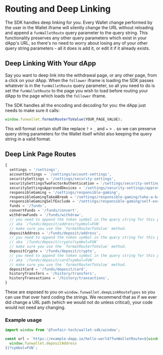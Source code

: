 # Routing and Deep Linking

The SDK handles deep linking for you. Every Wallet change performed by the user in the Wallet iframe will silently change the URL without reloading and append a `funWalletRoute` query parameter to the query string. This functionality preserves any other query parameters which exist in your dApp's URL, so there's no need to worry about losing any of your other query string parameters - all it does is add it, or edit it if it already exists.

## Deep Linking With Your dApp

Say you want to deep link into the withdrawal page, or any other page, from a click on your dApp. When the `follower` iframe is loading the SDK passes whatever is in the `funWalletRoute` query parameter, so all you need to do is set the `funWalletRoute` to the page you wish to load before routing your dApp to the page which loads the `follower` iframe.

The SDK handles all the encoding and decoding for you: the dApp just needs to make sure it calls:

```ts
window.funwallet.formatRouterToValue(YOUR_PAGE_VALUE);
```

This will format certain stuff like replace `?` > `_` and `=` > `.` so we can preserve query string parameters for the Wallet itself whilst also keeping the query string in a valid format.

## Deep Link Page Routes

```ts
{
  settings = '/settings',
  accountSettings = '/settings/account-settings',
  securitySettings = '/settings/security-settings',
  securitySettingsTwoFactorAuthentication = '/settings/security-settings/two-factor-authentication',
  securitySettingsApprovedDevices = '/settings/security-settings/approved-devices',
  responsibleGaming = '/settings/responsible-gaming',
  responsibleGamingTakeABreak = '/settings/responsible-gaming/take-a-break',
  responsibleGamingSelfExclude = '/settings/responsible-gaming/self-exclude',
  funds = '/funds',
  convertFunds = '/funds/convert',
  withdrawFunds = '/funds/withdraw',
  // you need to append the token symbol in the query string for this page
  // aka `/funds/deposit/address?symbol=FUN`
  // make sure you use the `formatRouterToValue` method.
  depositAddress = '/funds/deposit/address',
  // you need to append the token symbol in the query string for this page
  // aka `/funds/deposit/crypto?symbol=FUN`
  // make sure you use the `formatRouterToValue` method.
  depositCrypto = '/funds/deposit/crypto',
  // you need to append the token symbol in the query string for this page
  // aka `/funds/deposit/card?symbol=FUN`
  // make sure you use the `formatRouterToValue` method.
  depositCard = '/funds/deposit/card',
  historyTransfers = '/history/transfers',
  historyTransactions = '/history/transactions',
}
```

These are exposed to you on `window.funwallet.deepLinkRouteTypes` so you can use that over hard coding the strings. We recommend that as if we ever did change a URL path (which we would not do unless critical), your code would not need any changing.

### Example usage

```ts
import window from '@funfair-tech/wallet-sdk/window';

const url = `https://example-dapp.io/hello-world?funWalletRoute=${window.funwallet.formatRouterToValue(
  window.funwallet.depositAddress
)}?symbol=FUN`;
```
